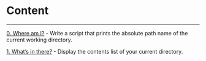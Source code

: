 # Content
---
[0. Where am I?](0-current_working_directory) - Write a script that prints the absolute path name of the current working directory.

[1. What’s in there?](1-listit) - Display the contents list of your current directory.
